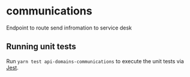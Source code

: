 # communications

Endpoint to route send infromation to service desk

## Running unit tests

Run `yarn test api-domains-communications` to execute the unit tests via [Jest](https://jestjs.io).
